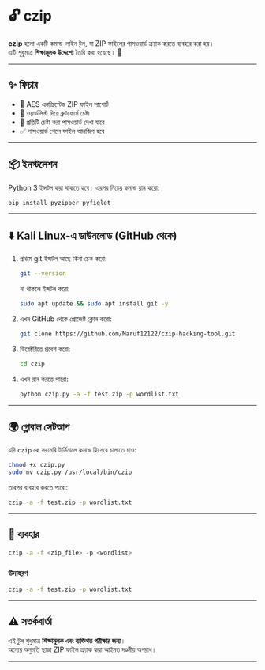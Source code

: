 # 🔓 czip

**czip** হলো একটি কমান্ড-লাইন টুল, যা ZIP ফাইলের পাসওয়ার্ড ক্র্যাক করতে ব্যবহার করা হয়।  
এটি শুধুমাত্র **শিক্ষামূলক উদ্দেশ্যে** তৈরি করা হয়েছে। 🚫

---

## ✨ ফিচার
- 🔑 AES এনক্রিপ্টেড ZIP ফাইল সাপোর্ট  
- 📖 ওয়ার্ডলিস্ট দিয়ে ব্রুটফোর্স চেষ্টা  
- 👀 প্রতিটি চেষ্টা করা পাসওয়ার্ড দেখা যাবে  
- ✅ পাসওয়ার্ড পেলে ফাইল আনজিপ হবে  

---

## 📦 ইনস্টলেশন
Python 3 ইন্সটল করা থাকতে হবে। এরপর নিচের কমান্ড রান করো:  

```bash
pip install pyzipper pyfiglet
```

---

## ⬇️ Kali Linux-এ ডাউনলোড (GitHub থেকে)

1. প্রথমে git ইন্সটল আছে কিনা চেক করো:
   ```bash
   git --version
   ```
   না থাকলে ইন্সটল করো:
   ```bash
   sudo apt update && sudo apt install git -y
   ```

2. এখন GitHub থেকে প্রোজেক্ট ক্লোন করো:
   ```bash
   git clone https://github.com/Maruf12122/czip-hacking-tool.git
   ```

3. ডিরেক্টরিতে প্রবেশ করো:
   ```bash
   cd czip
   ```

4. এখন রান করতে পারো:
   ```bash
   python czip.py -a -f test.zip -p wordlist.txt
   ```

---

## 🌍 গ্লোবাল সেটআপ

যদি `czip` কে সরাসরি টার্মিনালে কমান্ড হিসেবে চালাতে চাও:

```bash
chmod +x czip.py
sudo mv czip.py /usr/local/bin/czip
```

তারপর ব্যবহার করতে পারো:
```bash
czip -a -f test.zip -p wordlist.txt
```

---

## 🚀 ব্যবহার
```bash
czip -a -f <zip_file> -p <wordlist>
```

### উদাহরণ
```bash
czip -a -f test.zip -p wordlist.txt
```

---

## ⚠️ সতর্কবার্তা
এই টুল শুধুমাত্র **শিক্ষামূলক এবং ব্যক্তিগত পরীক্ষার জন্য**।  
অন্যের অনুমতি ছাড়া ZIP ফাইল ক্র্যাক করা আইনত দণ্ডনীয় অপরাধ।  

---
